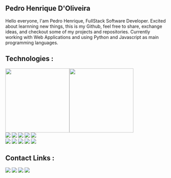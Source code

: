 ## Pedro Henrique D'Oliveira

Hello everyone, I'am Pedro Henrique, FullStack Software Developer. Excited about learnning new things, this is my Github, feel free to share, exchange ideas, and checkout some of my projects and repositories. Currently working with Web Applications and using Python and Javascript as main programming languages.

## Technologies :

<div style="display:flex;flex-direction=row;justify-content=space-between;">
  <img height="200em" src="https://github-readme-stats.vercel.app/api?username=phedrohenriique&show_icons=true&theme=dracula&count_private=true" />   
  <img height="200em" src="https://github-readme-stats.vercel.app/api/top-langs/?username=phedrohenriique&show_icons=true&theme=dracula&count_private=true" />
</div>

<div>
  <img src="https://img.shields.io/badge/Python-3776AB?style=for-the-badge&logo=python&logoColor=white">
  <img src="https://img.shields.io/badge/JavaScript-3776AB?style=for-the-badge&logo=javascript&logoColor=white">
  <img src="https://img.shields.io/badge/TypeScript-3776AB?style=for-the-badge&logo=typescript&logoColor=white">
  <img src="https://img.shields.io/badge/HTML-3776AB?style=for-the-badge&logo=html5&logoColor=white">
  <img src="https://img.shields.io/badge/CSS-3776AB?&style=for-the-badge&logo=css3&logoColor=white">
</div>
<div>
  <img src="https://img.shields.io/badge/Node.js-3776AB?style=for-the-badge&logo=node.js&logoColor=white">
  <img src="https://img.shields.io/badge/Express.js-3776AB?style=for-the-badge">
  <img src="https://img.shields.io/badge/React-3776AB?style=for-the-badge&logo=react&logoColor=white">
  <img src="https://img.shields.io/badge/PostgreSQL-3776AB?style=for-the-badge&logo=postgresql&logoColor=white">
  <img src="https://img.shields.io/badge/Heroku-3776AB?style=for-the-badge&logo=heroku&logoColor=white">
</div>

## Contact Links :

<div>
<img src="https://img.shields.io/badge/Gmail-D14836?style=for-the-badge&logo=gmail&logoColor=white">
<a href="https://wa.me/5571999446319"><img src="https://img.shields.io/badge/WhatsApp-25D366?style=for-the-badge&logo=whatsapp&logoColor=white"></a>
<a href="https://www.linkedin.com/in/pedro-henrique-fonseca-d-oliveira/"><img src="https://img.shields.io/badge/LinkedIn-0077B5?style=for-the-badge&logo=linkedin&logoColor=white"></a>
<a href="https://www.instagram.com/phedro_henriique/"><img src="https://img.shields.io/badge/Instagram-E4405F?style=for-the-badge&logo=instagram&logoColor=white"></a>

</div>

